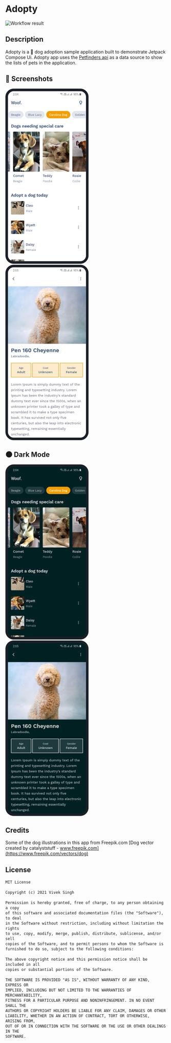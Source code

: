 # Adopty

<!--- Replace <OWNER> with your Github Username and <REPOSITORY> with the name of your repository. -->
<!--- You can find both of these in the url bar when you open your repository in github. -->
![Workflow result](https://github.com/2307vivek/Adopty/workflows/Check/badge.svg)


## Description
<!---  -->
Adopty is a 🐶 dog adoption sample application built to demonstrate Jetpack Compose Ui. Adopty app uses the [Petfinders api](https://www.petfinder.com/developers/v2/docs/) as a data source to show the lists of pets in the application.


## :camera_flash: Screenshots
<!-- You can add more screenshots here if you like -->
<img src="/results/screenshot_1.png" width="260">&emsp;<img src="/results/screenshot_2.png" width="260">

## 🌑 Dark Mode
<!-- You can add more screenshots here if you like -->
<img src="/art/screenshot_1_dark.png" width="260">&emsp;<img src="/art/screenshot_2_dark.png" width="260">

## Credits
Some of the dog illustrations in this app from Freepik.com 
[Dog vector created by catalyststuff - www.freepik.com](https://www.freepik.com/vectors/dog)

## License
```
MIT License

Copyright (c) 2021 Vivek Singh

Permission is hereby granted, free of charge, to any person obtaining a copy
of this software and associated documentation files (the "Software"), to deal
in the Software without restriction, including without limitation the rights
to use, copy, modify, merge, publish, distribute, sublicense, and/or sell
copies of the Software, and to permit persons to whom the Software is
furnished to do so, subject to the following conditions:

The above copyright notice and this permission notice shall be included in all
copies or substantial portions of the Software.

THE SOFTWARE IS PROVIDED "AS IS", WITHOUT WARRANTY OF ANY KIND, EXPRESS OR
IMPLIED, INCLUDING BUT NOT LIMITED TO THE WARRANTIES OF MERCHANTABILITY,
FITNESS FOR A PARTICULAR PURPOSE AND NONINFRINGEMENT. IN NO EVENT SHALL THE
AUTHORS OR COPYRIGHT HOLDERS BE LIABLE FOR ANY CLAIM, DAMAGES OR OTHER
LIABILITY, WHETHER IN AN ACTION OF CONTRACT, TORT OR OTHERWISE, ARISING FROM,
OUT OF OR IN CONNECTION WITH THE SOFTWARE OR THE USE OR OTHER DEALINGS IN THE
SOFTWARE.
```
